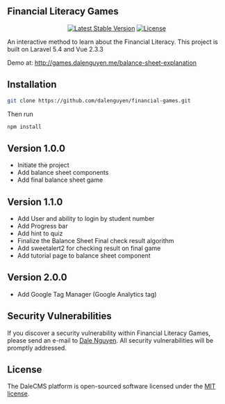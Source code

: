 Financial Literacy Games
-----------

<p align="center">
<a href="https://packagist.org/packages/laravel/framework"><img src="https://poser.pugx.org/laravel/framework/v/stable.svg" alt="Latest Stable Version"></a>
<a href="https://packagist.org/packages/laravel/framework"><img src="https://poser.pugx.org/laravel/framework/license.svg" alt="License"></a>
</p>

An interactive method to learn about the Financial Literacy. This project is built on Laravel 5.4 and Vue 2.3.3

Demo at: http://games.dalenguyen.me/balance-sheet-explanation

Installation
------------

```bash
git clone https://github.com/dalenguyen/financial-games.git
```

Then run

```bash
npm install
```

## Version 1.0.0

* Initiate the project
* Add balance sheet components
* Add final balance sheet game

## Version 1.1.0

* Add User and ability to login by student number
* Add Progress bar
* Add hint to quiz
* Finalize the Balance Sheet Final check result algorithm
* Add sweetalert2 for checking result on final game
* Add tutorial page to balance sheet component

## Version 2.0.0

* Add Google Tag Manager (Google Analytics tag)

## Security Vulnerabilities

If you discover a security vulnerability within Financial Literacy Games, please send an e-mail to [Dale Nguyen](dungnq@itbox4vn.com). All security vulnerabilities will be promptly addressed.

## License

The DaleCMS platform is open-sourced software licensed under the [MIT license](http://opensource.org/licenses/MIT).
